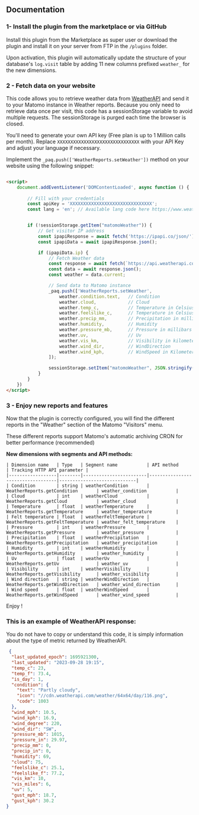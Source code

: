 ## Documentation

### 1- Install the plugin from the marketplace or via GitHub

Install this plugin from the Marketplace as super user or download the plugin and install it on your server from FTP in
the `/plugins` folder.

Upon activation, this plugin will automatically update the structure of your database's `log.visit` table by adding 11
new columns prefixed `weather_` for the new dimensions.

### 2 - Fetch data on your website

This code allows you to retrieve weather data from [WeatherAPI](https://www.weatherapi.com) and send it to your Matomo
instance in Weather reports. Because you only need to retrieve data once per visit, this code has a sessionStorage
variable to avoid multiple requests. The sessionStorage is purged each time the browser is closed.

You'll need to generate your own API key (Free plan is up to 1 Million calls per month).
Replace `XXXXXXXXXXXXXXXXXXXXXXXXXXXXXXX` with your API Key and adjust your language if necessary.

Implement the `_paq.push(['WeatherReports.setWeather'])` method on your website using the following snippet:

```html

<script>
    document.addEventListener('DOMContentLoaded', async function () {
        
        // Fill with your credentials
        const apiKey = 'XXXXXXXXXXXXXXXXXXXXXXXXXXXXXXX';
        const lang = 'en'; // Available lang code here https://www.weatherapi.com/docs/


        if (!sessionStorage.getItem("matomoWeather")) {
            // Get visitor IP address
            const ipapiResponse = await fetch('https://ipapi.co/json/');
            const ipapiData = await ipapiResponse.json();

            if (ipapiData.ip) {
                // Fetch Weather data
                const response = await fetch(`https://api.weatherapi.com/v1/current.json?key=${apiKey}&q=${ipapiData.ip}&aqi=no&lang=${lang}`)
                const data = await response.json();
                const weather = data.current;

                // Send data to Matomo instance
                _paq.push(['WeatherReports.setWeather',
                    weather.condition.text,   // Condition
                    weather.cloud,            // Cloud
                    weather.temp_c,           // Temperature in Celsius (for Fahrenheit, use: weather.temp_f)
                    weather.feelslike_c,      // Temperature in Celsius (for Fahrenheit, use: weather.feelslike_f)
                    weather.precip_mm,        // Precipitation in millimeters (for inches, use: weather.precip_in)
                    weather.humidity,         // Humidity
                    weather.pressure_mb,      // Pressure in millibars (for inches, use: weather.pressure_in)
                    weather.uv,               // Uv
                    weather.vis_km,           // Visibility in kilometers (for miles, use: weather.vis_miles)
                    weather.wind_dir,         // WindDirection
                    weather.wind_kph,         // WindSpeed in Kilometers/h (for miles/h, use: weather.wind_mph)
                ]);

                sessionStorage.setItem("matomoWeather", JSON.stringify(weather));
            }
        }
    })
</script>
```

### 3 - Enjoy new reports and features

Now that the plugin is correctly configured, you will find the different reports in the "Weather" section of the
Matomo "Visitors" menu.

These different reports support Matomo's automatic archiving CRON for better performance (recommended)

**New dimensions with segments and API methods:**

```
| Dimension name   | Type   | Segment name           | API method                        | Tracking HTTP API parameter |
|------------------|--------|------------------------|-----------------------------------|-----------------------------|
| Condition        | string | weatherCondition       | WeatherReports.getCondition       | weather_condition           |
| Cloud            | int    | weatherCloud           | WeatherReports.getCloud           | weather_cloud               |
| Temperature      | float  | weatherTemperature     | WeatherReports.getTemperature     | weather_temperature         |
| Felt temperature | float  | weatherFeltTemperature | WeatherReports.getFeltTemperature | weather_felt_temperature    |
| Pressure         | int    | weatherPressure        | WeatherReports.getPressure        | weather_pressure            |
| Precipitation    | float  | weatherPrecipitation   | WeatherReports.getPrecipitation   | weather_precipitation       |
| Humidity         | int    | weatherHumidity        | WeatherReports.getHumidity        | weather_humidity            |
| Uv               | float  | weatherUv              | WeatherReports.getUv              | weather_uv                  |
| Visibility       | int    | weatherVisibility      | WeatherReports.getVisibility      | weather_visibility          |
| Wind direction   | string | weatherWindDirection   | WeatherReports.getWindDirection   | weather_wind_direction      |
| Wind speed       | float  | weatherWindSpeed       | WeatherReports.getWindSpeed       | weather_wind_speed          |
```

Enjoy !

### This is an example of WeatherAPI response:

You do not have to copy or understand this code, it is simply information about the type of metric returned by
WeatherAPI.

```json
 {
  "last_updated_epoch": 1695921300,
  "last_updated": "2023-09-28 19:15",
  "temp_c": 23,
  "temp_f": 73.4,
  "is_day": 1,
  "condition": {
    "text": "Partly cloudy",
    "icon": "//cdn.weatherapi.com/weather/64x64/day/116.png",
    "code": 1003
  },
  "wind_mph": 10.5,
  "wind_kph": 16.9,
  "wind_degree": 220,
  "wind_dir": "SW",
  "pressure_mb": 1015,
  "pressure_in": 29.97,
  "precip_mm": 0,
  "precip_in": 0,
  "humidity": 69,
  "cloud": 75,
  "feelslike_c": 25.1,
  "feelslike_f": 77.2,
  "vis_km": 10,
  "vis_miles": 6,
  "uv": 5,
  "gust_mph": 18.7,
  "gust_kph": 30.2
}
```